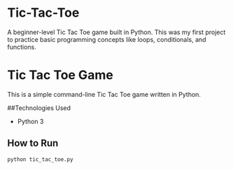 # Tic-Tac-Toe
 A beginner-level Tic Tac Toe game built in Python. This was my first project to practice basic programming concepts like loops, conditionals, and functions.
# Tic Tac Toe Game 

This is a simple command-line Tic Tac Toe game written in Python.

##Technologies Used
- Python 3

## How to Run
```bash
python tic_tac_toe.py
